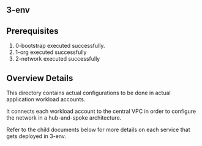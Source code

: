 ## 3-env

## Prerequisites
1. 0-bootstrap executed successfully.
2. 1-org executed successfully
3. 2-network executed successfully

## Overview Details

This directory contains actual configurations to be done in actual application workload accounts.

It connects each workload account to the central VPC in order to configure the network in a hub-and-spoke architecture.

Refer to the child documents below for more details on each service that gets deployed in 3-env.